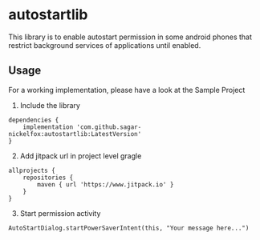 # autostartlib
This library is to enable autostart permission in some android phones that restrict background services of applications until enabled.


<h2>Usage</h2>

For a working implementation, please have a look at the Sample Project

1. Include the library

```
dependencies {
    implementation 'com.github.sagar-nickelfox:autostartlib:LatestVersion'
}
```



2. Add jitpack url in project level gragle

```
allprojects {
    repositories {
        maven { url 'https://www.jitpack.io' }
    }
}
```



3. Start permission activity

```
AutoStartDialog.startPowerSaverIntent(this, "Your message here...")
```
